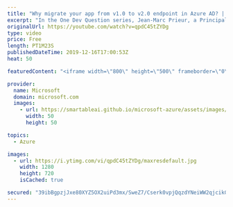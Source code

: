 ```yaml
---
title: "Why migrate your app from v1.0 to v2.0 endpoint in Azure AD? | One Dev Question: Jean-Marc Prieur"
excerpt: "In the One Dev Question series, Jean-Marc Prieur, a Principal Program Manager working on the Microsoft identity platform, explains endpoints and the advantages of using the v2.0 endpoint over the v1.0 endpoint.  Get more information at: https://docs.microsoft.com/azure/active-directory/develop/ Create"
originalUrl: https://youtube.com/watch?v=qpdC45tZYDg
type: video
price: Free
length: PT1M23S
publishedDateTime: 2019-12-16T17:00:53Z
heat: 50

featuredContent: "<iframe width=\"800\" height=\"500\" frameborder=\"0\" src=\"https://www.youtube.com/embed/qpdC45tZYDg\" allow=\"accelerometer; autoplay; encrypted-media; gyroscope; picture-in-picture\" allowfullscreen></iframe>"

provider:
  name: Microsoft
  domain: microsoft.com
  images:
    - url: https://smartableai.github.io/microsoft-azure/assets/images/organizations/microsoft.com-50x50.jpg
      width: 50
      height: 50

topics:
  - Azure

images:
  - url: https://i.ytimg.com/vi/qpdC45tZYDg/maxresdefault.jpg
    width: 1280
    height: 720
    isCached: true

secured: "39ibBgpzjJxe80XYZ5OX2uiPd3mx/SweZ7/Cserk0vpjQqzdYNeiWW2qjcikGbbFomsS2Fgo4gtgMF+Npykq8XKC172WqLJkYUPAy/LffuYOOjB77elMXZGl4piJFD4ml1laYbIlgIpJVDjPrWB5h5zpnJ0rimsL/TRujougtUaXhiE6raDIE5ExMfJzX2mTjFuolQXY+IVCE+qhvzk9O69czXlUXETubSeYOJo1VqyAGzg2yvdPUABRvqyGYqlQSaLisiY84Y8f/Emckz7/eoCcsvKhCY5hur55NzlBhWUJeCKq4CWPtM7A2KYtojzKGP2NgWFxkZ618PIId+Tcrv39DuvwYJ4PF+eND+dwL9f9SFLpYLT9UHy+Ym2JbPgBKvnL7wTuoV8yrDDKrqBpGrkpPV5Z+tkopVDyrCT/HuY=;qBzxaIc+aBLwG7SoUBgipQ=="
---
```


